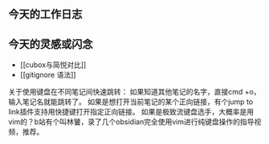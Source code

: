 ## 今天的工作日志

## 今天的灵感或闪念
- [[cubox与简悦对比]]
- [[gitignore 语法]]

关于使用键盘在不同笔记间快速跳转：
如果知道其他笔记的名字，直接cmd +o，输入笔记名就能跳转了。
如果是想打开当前笔记的某个正向链接，有个jump to link插件支持用快捷键打开指定正向链接。
如果是极致流键盘选手，大概率是用vim的？b站有个叫林饕，录了几个obsidian完全使用vim进行纯键盘操作的指导视频，推荐。